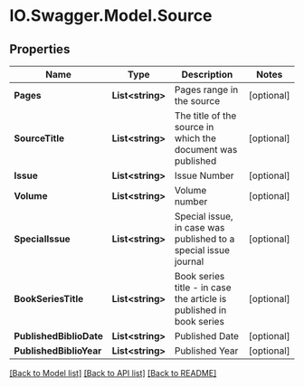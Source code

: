 # IO.Swagger.Model.Source
## Properties

Name | Type | Description | Notes
------------ | ------------- | ------------- | -------------
**Pages** | **List&lt;string&gt;** | Pages range in the source | [optional] 
**SourceTitle** | **List&lt;string&gt;** | The title of the source in which the document was published | [optional] 
**Issue** | **List&lt;string&gt;** | Issue Number | [optional] 
**Volume** | **List&lt;string&gt;** | Volume number | [optional] 
**SpecialIssue** | **List&lt;string&gt;** | Special issue, in case was published to a special issue journal | [optional] 
**BookSeriesTitle** | **List&lt;string&gt;** | Book series title - in case the article is published in book series | [optional] 
**PublishedBiblioDate** | **List&lt;string&gt;** | Published Date | [optional] 
**PublishedBiblioYear** | **List&lt;string&gt;** | Published Year | [optional] 

[[Back to Model list]](../README.md#documentation-for-models) [[Back to API list]](../README.md#documentation-for-api-endpoints) [[Back to README]](../README.md)

